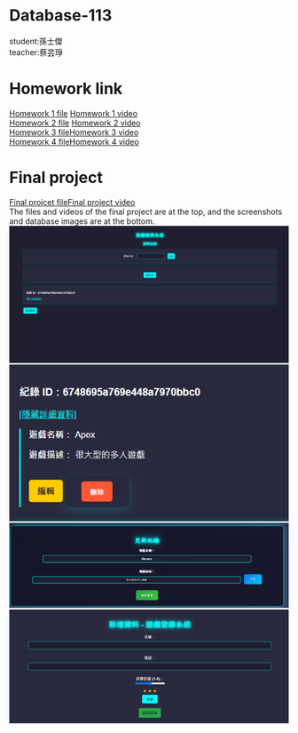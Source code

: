 # Database-113
student:孫士傑  
teacher:蔡芸琤
# Homework link  
[Homework 1 file](https://github.com/jaison5/Database-113/tree/main/%E4%BD%9C%E6%A5%AD%E4%B8%80%E6%AA%94%E6%A1%88%E8%B3%87%E6%96%99%E5%A4%BE)  [Homework 1 video](
https://youtu.be/yhgwgaZDgFA?si=g4F9TQQlNEM50498)  
[Homework 2 file](https://github.com/jaison5/Database-113/tree/main/%E4%BD%9C%E6%A5%AD%E4%BA%8C%E6%AA%94%E6%A1%88%E8%B3%87%E6%96%99%E5%A4%BE)  [Homework 2 video](https://youtu.be/lT8TdlQLYUA?si=bL0auZ-MnAnx_jnC)  
[Homework 3 file](https://github.com/jaison5/Database-113/tree/main/%E4%BD%9C%E6%A5%AD%E4%B8%89%E8%B3%87%E6%96%99%E5%A4%BE)[Homework 3 video](https://youtu.be/jAi1QKB5zFM?si=cAR8CkXAzcNCFP-q)  
[Homework 4 file](https://github.com/jaison5/Database-113/tree/main/%E4%BD%9C%E6%A5%AD%E5%9B%9B%E8%B3%87%E6%96%99%E5%A4%BE)[Homework 4 video](https://youtu.be/TVroPZuqppA?si=hU6TIfh4Pxdc8rNs)  
# Final project   
[Final projcet file](https://github.com/jaison5/Database-113/tree/main/Final%20project%E6%AA%94%E6%A1%88)[Final project video](https://youtu.be/FIFDMUiDu8w?si=sOfEzOkYQ2Lnkahg)  
The files and videos of the final project are at the top, and the screenshots and database images are at the bottom.  
![圖片替代文字](<https://github.com/jaison5/Database-113/blob/main/%E8%9E%A2%E5%B9%95%E6%93%B7%E5%8F%96%E7%95%AB%E9%9D%A2%202024-11-28%20211340.png> "網頁圖片")  
![圖片替代文字](<https://github.com/jaison5/Database-113/blob/main/%E8%9E%A2%E5%B9%95%E6%93%B7%E5%8F%96%E7%95%AB%E9%9D%A2%202024-11-28%20211359.png> "網頁圖片")  
![圖片替代文字](<https://github.com/jaison5/Database-113/blob/main/%E8%9E%A2%E5%B9%95%E6%93%B7%E5%8F%96%E7%95%AB%E9%9D%A2%202024-11-28%20211412.png> "網頁圖片")  
![圖片替代文字](<https://github.com/jaison5/Database-113/blob/main/%E8%9E%A2%E5%B9%95%E6%93%B7%E5%8F%96%E7%95%AB%E9%9D%A2%202024-11-28%20211430.png> "網頁圖片")
